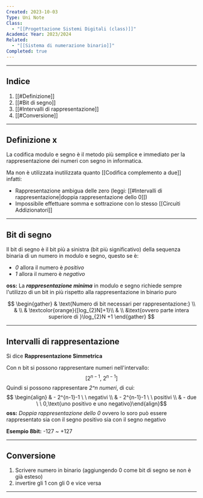```yaml
---
Created: 2023-10-03
Type: Uni Note
Class:
  - "[[Progettazione Sistemi Digitali (class)]]"
Academic Year: 2023/2024
Related:
  - "[[Sistema di numerazione binario]]"
Completed: true
---
```

---
## Indice
1. [[#Definizione]]
2. [[#Bit di segno]]
3. [[#Intervalli di rappresentazione]]
4. [[#Conversione]]

---
## Definizione x
La codifica modulo e segno è il metodo più semplice e immediato per la rappresentazione dei numeri con segno in informatica. 

Ma non è utilizzata inutilizzata quanto [[Codifica complemento a due]] infatti:
- Rappresentazione ambigua delle zero (leggi: [[#Intervalli di rappresentazione|doppia rappresentazione dello 0]])
- Impossibile effettuare somma e sottrazione con lo stesso [[Circuiti Addizionatori]]

---
## Bit di segno
Il bit di segno è il bit più a sinistra (bit più significativo) della sequenza binaria di un numero in modulo e segno, questo se è:
- *0* allora il numero è *positivo* 
- *1* allora il numero è *negativo*

**oss:** La ***rappresentazione minima*** in modulo e segno richiede sempre l'utilizzo di un bit in più rispetto alla rappresentazione in binario puro

$$
\begin{gather}
& \text{Numero di bit necessari per rappresentazione:} \\
& \\
& \textcolor{orange}{[log_{2}N]+1}\\
& \\
&\text{ovvero parte intera superiore di }\log_{2}N +1
\end{gather}
$$

---
## Intervalli di rappresentazione
Si dice **Rappresentazione Simmetrica**

Con n bit si possono rappresentare numeri nell'intervallo: $$ [2^{n-1},\  2^{n-1}]$$
Quindi si possono rappresentare *2^n numeri*, di cui:
$$ \begin{align}
& - 2^{n-1}-1 \ \ negativi \\
& - 2^{n-1}-1 \ \ positivi \\
& - due \ \ 0,\text{uno positivo e uno negativo}\end{align}$$
**oss:** *Doppia rappresentazione dello 0* ovvero lo soro può essere rappresentato sia con il segno positivo sia con il segno negativo

**Esempio 8bit:** -127 ~ +127

---
## Conversione 
1. Scrivere numero in binario (aggiungendo 0 come bit di segno se non è già esteso)
2. invertire gli 1 con gli 0 e vice versa

---